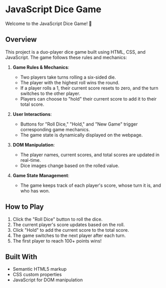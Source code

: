 

# JavaScript Dice Game

Welcome to the JavaScript Dice Game! 🎲

## Overview

This project is a duo-player dice game built using HTML, CSS, and JavaScript. The game follows these rules and mechanics:

1. **Game Rules & Mechanics**:
   - Two players take turns rolling a six-sided die.
   - The player with the highest roll wins the round.
   - If a player rolls a 1, their current score resets to zero, and the turn switches to the other player.
   - Players can choose to "hold" their current score to add it to their total score.

2. **User Interactions**:
   - Buttons for "Roll Dice," "Hold," and "New Game" trigger corresponding game mechanics.
   - The game state is dynamically displayed on the webpage.

3. **DOM Manipulation**:
   - The player names, current scores, and total scores are updated in real-time.
   - Dice images change based on the rolled value.

4. **Game State Management**:
   - The game keeps track of each player's score, whose turn it is, and who has won.
   



## How to Play

1. Click the "Roll Dice" button to roll the dice.
2. The current player's score updates based on the roll.
3. Click "Hold" to add the current score to the total score.
4. The game switches to the next player after each turn.
5. The first player to reach 100+ points wins!


## Built With

- Semantic HTML5 markup
- CSS custom properties
- JavaScript for DOM manipulation

